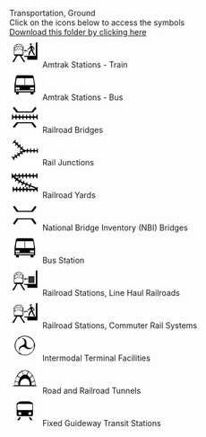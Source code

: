 Transportation, Ground<br>Click on the icons below to access the symbols<br><a href='https://minhaskamal.github.io/DownGit/#/home?url=https://github.com/NAPSG/DHS-Symbol-Server/tree/main/dhs-symbol/assets/icons/Infrastructure/Transportation, Ground'>Download this folder by clicking here</a><br><a href='https://github.com/NAPSG/DHS-Symbol-Server/raw/main/dhs-symbol/assets/icons/Infrastructure/Transportation%2C%20Ground/icon-LQA.svg'><img src='icon-LQA.svg' width='55'></a> Amtrak Stations - Train<br><a href='https://github.com/NAPSG/DHS-Symbol-Server/raw/main/dhs-symbol/assets/icons/Infrastructure/Transportation%2C%20Ground/icon-LQB.svg'><img src='icon-LQB.svg' width='55'></a> Amtrak Stations - Bus<br><a href='https://github.com/NAPSG/DHS-Symbol-Server/raw/main/dhs-symbol/assets/icons/Infrastructure/Transportation%2C%20Ground/icon-LQC.svg'><img src='icon-LQC.svg' width='55'></a> Railroad Bridges<br><a href='https://github.com/NAPSG/DHS-Symbol-Server/raw/main/dhs-symbol/assets/icons/Infrastructure/Transportation%2C%20Ground/icon-LQD.svg'><img src='icon-LQD.svg' width='55'></a> Rail Junctions<br><a href='https://github.com/NAPSG/DHS-Symbol-Server/raw/main/dhs-symbol/assets/icons/Infrastructure/Transportation%2C%20Ground/icon-LQE.svg'><img src='icon-LQE.svg' width='55'></a> Railroad Yards<br><a href='https://github.com/NAPSG/DHS-Symbol-Server/raw/main/dhs-symbol/assets/icons/Infrastructure/Transportation%2C%20Ground/icon-LQF.svg'><img src='icon-LQF.svg' width='55'></a> National Bridge Inventory (NBI) Bridges<br><a href='https://github.com/NAPSG/DHS-Symbol-Server/raw/main/dhs-symbol/assets/icons/Infrastructure/Transportation%2C%20Ground/icon-LQG.svg'><img src='icon-LQG.svg' width='55'></a> Bus Station<br><a href='https://github.com/NAPSG/DHS-Symbol-Server/raw/main/dhs-symbol/assets/icons/Infrastructure/Transportation%2C%20Ground/icon-LQH.svg'><img src='icon-LQH.svg' width='55'></a> Railroad Stations, Line Haul Railroads<br><a href='https://github.com/NAPSG/DHS-Symbol-Server/raw/main/dhs-symbol/assets/icons/Infrastructure/Transportation%2C%20Ground/icon-LQI.svg'><img src='icon-LQI.svg' width='55'></a> Railroad Stations, Commuter Rail Systems<br><a href='https://github.com/NAPSG/DHS-Symbol-Server/raw/main/dhs-symbol/assets/icons/Infrastructure/Transportation%2C%20Ground/icon-LQJ.svg'><img src='icon-LQJ.svg' width='55'></a> Intermodal Terminal Facilities<br><a href='https://github.com/NAPSG/DHS-Symbol-Server/raw/main/dhs-symbol/assets/icons/Infrastructure/Transportation%2C%20Ground/icon-LQK.svg'><img src='icon-LQK.svg' width='55'></a> Road and Railroad Tunnels<br><a href='https://github.com/NAPSG/DHS-Symbol-Server/raw/main/dhs-symbol/assets/icons/Infrastructure/Transportation%2C%20Ground/icon-LQL.svg'><img src='icon-LQL.svg' width='55'></a> Fixed Guideway Transit Stations<br>